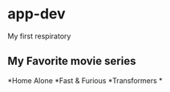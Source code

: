 # app-dev
My first respiratory

## My Favorite movie series
*Home Alone
*Fast & Furious
*Transformers
*

